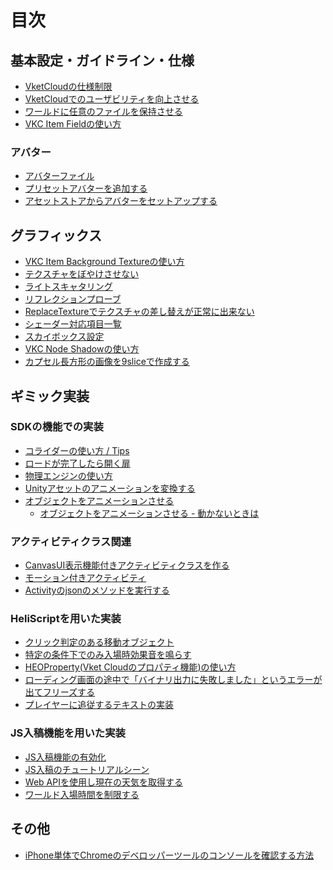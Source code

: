 # 目次

## 基本設定・ガイドライン・仕様
- [VketCloudの仕様制限](../WorldMakingGuide/UnityGuidelines.md)
- [VketCloudでのユーザビリティを向上させる](../WorldMakingGuide/VketCloudUsability.md)
- [ワールドに任意のファイルを保持させる](../WorldMakingGuide/FileDeploymentConfig.md)
- [VKC Item Fieldの使い方](../WorldMakingGuide/HEOFieldTips.md)

### アバター
- [アバターファイル](../WorldMakingGuide/AvatarFile.md)
- [プリセットアバターを追加する](../WorldMakingGuide/PresetAvatar.md)
- [アセットストアからアバターをセットアップする](../WorldMakingGuide/ImportAssetStore.md)

## グラフィックス
- [VKC Item Background Textureの使い方](../WorldMakingGuide/BackgroundTexture.md)
- [テクスチャをぼやけさせない](../WorldMakingGuide/GuideToClearTextures.md)
- [ライトスキャタリング](../WorldMakingGuide/LightScattering.md)
- [リフレクションプローブ](../WorldMakingGuide/ReflectionProbe.md)
- [ReplaceTextureでテクスチャの差し替えが正常に出来ない](../WorldMakingGuide/ReplaceTexture.md)
- [シェーダー対応項目一覧](../WorldMakingGuide/ShaderAvailability.md)
- [スカイボックス設定](../WorldMakingGuide/Skybox.md)
- [VKC Node Shadowの使い方](../WorldMakingGuide/HEOShadow.md)
- [カプセル長方形の画像を9sliceで作成する](../WorldMakingGuide/9slice.md)

## ギミック実装
### SDKの機能での実装
- [コライダーの使い方 / Tips](../WorldMakingGuide/Collider.md)
- [ロードが完了したら開く扉](../WorldMakingGuide/DoorOpensAfterLoad.md)
- [物理エンジンの使い方](../WorldMakingGuide/PhysicsEngine.md)
- [Unityアセットのアニメーションを変換する](../WorldMakingGuide/ConvertAnimationFromUnityAsset.md)
- [オブジェクトをアニメーションさせる](../WorldMakingGuide/PropAnimation.md)
    - [オブジェクトをアニメーションさせる - 動かないときは](../WorldMakingGuide/PropAnimation_TroubleShooting.md)

### アクティビティクラス関連
- [CanvasUI表示機能付きアクティビティクラスを作る](../WorldMakingGuide/ActivityWithCanvasUI.md)
- [モーション付きアクティビティ](../WorldMakingGuide/ActivityWithMotion.md)
- [Activityのjsonのメソッドを実行する](../WorldMakingGuide/ExecuteActivityJsonMethod.md)

### HeliScriptを用いた実装
- [クリック判定のある移動オブジェクト](../WorldMakingGuide/MovableClickableObject.md)
- [特定の条件下でのみ入場時効果音を鳴らす](../WorldMakingGuide/SoundEffectEntrance.md)
- [HEOProperty(Vket Cloudのプロパティ機能)の使い方](../WorldMakingGuide/VKCAttributeProperty.md)
- [ローディング画面の途中で「バイナリ出力に失敗しました」というエラーが出てフリーズする](../WorldMakingGuide/BinaryOutputError.md)
- [プレイヤーに追従するテキストの実装](../WorldMakingGuide/PlayerFollowText.md)
<!-- 記事執筆中につきコメントアウト -->
<!-- - [ChatGPTの活用方法](../WorldMakingGuide/ChatGPT.md) -->

### JS入稿機能を用いた実装
- [JS入稿機能の有効化](../WorldMakingGuide/JsUpload.md)
- [JS入稿のチュートリアルシーン](../WorldMakingGuide/JsUpload_TutorialScene.md)
- [Web APIを使用し現在の天気を取得する](../WorldMakingGuide/JsUpload_FetchCurrentWeather.md)
- [ワールド入場時間を制限する](../WorldMakingGuide/JsUpload_RestrictEntryTime.md)

## その他
- [iPhone単体でChromeのデベロッパーツールのコンソールを確認する方法](../WorldMakingGuide/iPhoneConsole.md)
<!-- 目次でSDK Toolsに分類されているので保留 -->
<!-- - [.heoファイルを出力する](../WorldMakingGuide/HEOExporter_Tutorial.md) -->